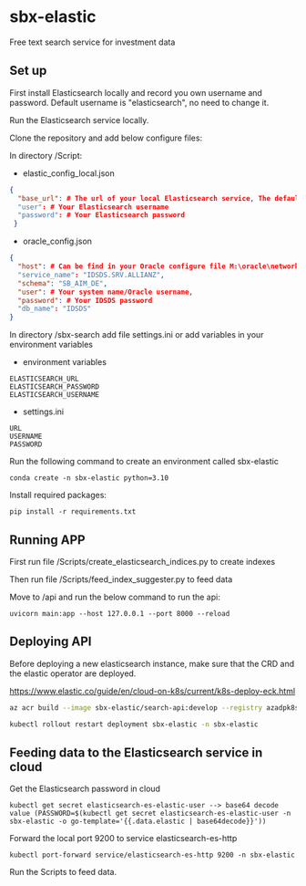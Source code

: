 # sbx-elastic

Free text search service for investment data

## Set up

First install Elasticsearch locally and record you own username and password. Default username is "elasticsearch", no need to change it.

Run the Elasticsearch service locally.

Clone the repository and add below configure files:

In directory /Script:

* elastic_config_local.json
```json
{
  "base_url": # The url of your local Elasticsearch service, The default is http://localhost:9200
  "user": # Your Elasticsearch username
  "password": # Your Elasticsearch password
 }
```

* oracle_config.json
```json
{
  "host": # Can be find in your Oracle configure file M:\oracle\network\admin\tnsnames.ora
  "service_name": "IDSDS.SRV.ALLIANZ",
  "schema": "SB_AIM_DE",
  "user": # Your system name/Oracle username,
  "password": # Your IDSDS password
  "db_name": "IDSDS"
}
```

In directory /sbx-search add file settings.ini or add variables in your environment variables

* environment variables
```
ELASTICSEARCH_URL
ELASTICSEARCH_PASSWORD
ELASTICSEARCH_USERNAME
```

* settings.ini
```
URL
USERNAME
PASSWORD
```

Run the following command to create an environment called sbx-elastic
```
conda create -n sbx-elastic python=3.10
```

Install required packages:
```
pip install -r requirements.txt
```

## Running APP

First run file /Scripts/create_elasticsearch_indices.py to create indexes

Then run file /Scripts/feed_index_suggester.py to feed data

Move to /api and run the below command to run the api:

```
uvicorn main:app --host 127.0.0.1 --port 8000 --reload
```

## Deploying API

Before deploying a new elasticsearch instance, make sure that the CRD and the elastic operator are deployed.

https://www.elastic.co/guide/en/cloud-on-k8s/current/k8s-deploy-eck.html

```bash
az acr build --image sbx-elastic/search-api:develop --registry azadpk8szrrlk0gofuw9 --file Dockerfile .

kubectl rollout restart deployment sbx-elastic -n sbx-elastic
```

## Feeding data to the Elasticsearch service in cloud

Get the Elasticsearch password in cloud
```
kubectl get secret elasticsearch-es-elastic-user --> base64 decode value (PASSWORD=$(kubectl get secret elasticsearch-es-elastic-user -n sbx-elastic -o go-template='{{.data.elastic | base64decode}}'))
```

Forward the local port 9200 to service elasticsearch-es-http
```
kubectl port-forward service/elasticsearch-es-http 9200 -n sbx-elastic
```

Run the Scripts to feed data.
